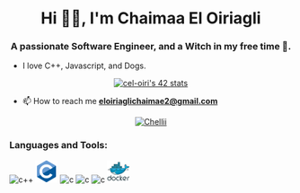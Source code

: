 <h1 align="center"> Hi  🧙‍♀️, I'm Chaimaa El Oiriagli </h1>
<h3 align="center"> A passionate Software Engineer, and a Witch in my free time 🤫.</h3>

* I love C++, Javascript, and Dogs.

<p align="center"><a href="https://profile.intra.42.fr/users/cel-oiri"><img src="https://badge.mediaplus.ma/darkblue/cel-oiri" alt="cel-oiri's 42 stats" /></a></p>

- 📫 How to reach me **eloiriaglichaimae2@gmail.com**

<p align="center"> <a href="https://github.com/ryo-ma/github-profile-trophy"><img src="https://github-profile-trophy.vercel.app/?username=Chellii" alt="Chellii" /></a> </p>

<h3 align="left">Languages and Tools:</h3>

<p align="left"> 
    <img src="https://upload.wikimedia.org/wikipedia/commons/1/18/ISO_C%2B%2B_Logo.svg" alt="c++" width="40" height="40"/> 
    <img src="https://raw.githubusercontent.com/devicons/devicon/master/icons/c/c-original.svg" alt="c" width="40" height="40"/>
    <img src="https://upload.wikimedia.org/wikipedia/commons/thumb/9/99/Unofficial_JavaScript_logo_2.svg/1024px-Unofficial_JavaScript_logo_2.svg.png" alt="c" width="40" height="40"/>
    <img src="https://upload.wikimedia.org/wikipedia/commons/thumb/a/a7/React-icon.svg/1920px-React-icon.svg.png" alt="c" width="45" height="40"/>
    <img src="https://en.wikipedia.org/wiki/Node.js#/media/File:Node.js_logo.svg" alt="c" width="45" height="40"/>
    <img src="https://raw.githubusercontent.com/devicons/devicon/master/icons/docker/docker-original-wordmark.svg" alt="docker" width="40" height="40"/>
</p>

